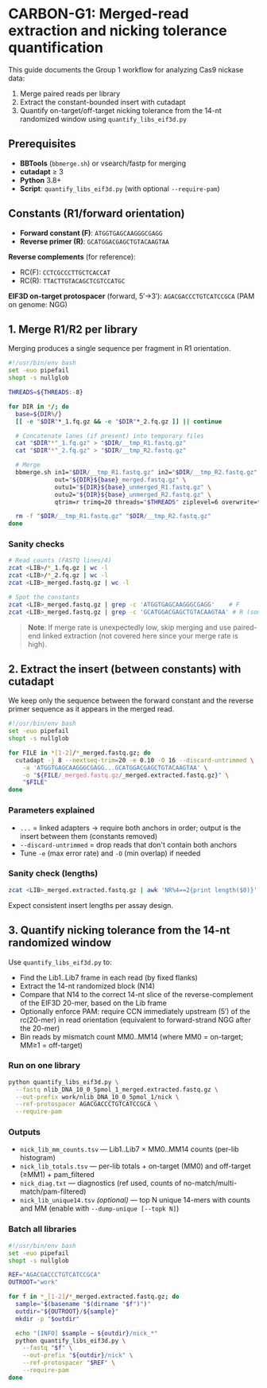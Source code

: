 # CARBON-G1: Merged-read extraction and nicking tolerance quantification

This guide documents the Group 1 workflow for analyzing Cas9 nickase data:

1. Merge paired reads per library
2. Extract the constant-bounded insert with cutadapt
3. Quantify on-target/off-target nicking tolerance from the 14-nt randomized window using `quantify_libs_eif3d.py`

## Prerequisites

- **BBTools** (`bbmerge.sh`) or vsearch/fastp for merging
- **cutadapt** ≥ 3
- **Python** 3.8+
- **Script**: `quantify_libs_eif3d.py` (with optional `--require-pam`)

## Constants (R1/forward orientation)

- **Forward constant (F)**: `ATGGTGAGCAAGGGCGAGG`
- **Reverse primer (R)**: `GCATGGACGAGCTGTACAAGTAA`

**Reverse complements** (for reference):
- RC(F): `CCTCGCCCTTGCTCACCAT`
- RC(R): `TTACTTGTACAGCTCGTCCATGC`

**EIF3D on-target protospacer** (forward, 5′→3′):
`AGACGACCCTGTCATCCGCA` (PAM on genome: NGG)

## 1. Merge R1/R2 per library

Merging produces a single sequence per fragment in R1 orientation.

```bash
#!/usr/bin/env bash
set -euo pipefail
shopt -s nullglob

THREADS=${THREADS:-8}

for DIR in */; do
  base=${DIR%/}
  [[ -e "$DIR"*_1.fq.gz && -e "$DIR"*_2.fq.gz ]] || continue

  # Concatenate lanes (if present) into temporary files
  cat "$DIR"*"_1.fq.gz" > "$DIR/__tmp_R1.fastq.gz"
  cat "$DIR"*"_2.fq.gz" > "$DIR/__tmp_R2.fastq.gz"

  # Merge
  bbmerge.sh in1="$DIR/__tmp_R1.fastq.gz" in2="$DIR/__tmp_R2.fastq.gz" \
             out="${DIR}${base}_merged.fastq.gz" \
             outu1="${DIR}${base}_unmerged_R1.fastq.gz" \
             outu2="${DIR}${base}_unmerged_R2.fastq.gz" \
             qtrim=r trimq=20 threads="$THREADS" ziplevel=6 overwrite=t

  rm -f "$DIR/__tmp_R1.fastq.gz" "$DIR/__tmp_R2.fastq.gz"
done
```

### Sanity checks

```bash
# Read counts (FASTQ lines/4)
zcat <LIB>/*_1.fq.gz | wc -l
zcat <LIB>/*_2.fq.gz | wc -l
zcat <LIB>_merged.fastq.gz | wc -l

# Spot the constants
zcat <LIB>_merged.fastq.gz | grep -c 'ATGGTGAGCAAGGGCGAGG'    # F
zcat <LIB>_merged.fastq.gz | grep -c 'GCATGGACGAGCTGTACAAGTAA' # R (some reads will include this string too)
```

> **Note**: If merge rate is unexpectedly low, skip merging and use paired-end linked extraction (not covered here since your merge rate is high).

## 2. Extract the insert (between constants) with cutadapt

We keep only the sequence between the forward constant and the reverse primer sequence as it appears in the merged read.

```bash
#!/usr/bin/env bash
set -euo pipefail
shopt -s nullglob

for FILE in *[1-2]/*_merged.fastq.gz; do
  cutadapt -j 8 --nextseq-trim=20 -e 0.10 -O 16 --discard-untrimmed \
    -a 'ATGGTGAGCAAGGGCGAGG...GCATGGACGAGCTGTACAAGTAA' \
    -o "${FILE/_merged.fastq.gz/_merged.extracted.fastq.gz}" \
    "$FILE"
done
```

### Parameters explained
- `...` = linked adapters → require both anchors in order; output is the insert between them (constants removed)
- `--discard-untrimmed` = drop reads that don't contain both anchors
- Tune `-e` (max error rate) and `-O` (min overlap) if needed

### Sanity check (lengths)

```bash
zcat <LIB>_merged.extracted.fastq.gz | awk 'NR%4==2{print length($0)}' | head
```

Expect consistent insert lengths per assay design.

## 3. Quantify nicking tolerance from the 14-nt randomized window

Use `quantify_libs_eif3d.py` to:

- Find the Lib1..Lib7 frame in each read (by fixed flanks)
- Extract the 14-nt randomized block (N14)
- Compare that N14 to the correct 14-nt slice of the reverse-complement of the EIF3D 20-mer, based on the Lib frame
- Optionally enforce PAM: require CCN immediately upstream (5′) of the rc(20-mer) in read orientation (equivalent to forward-strand NGG after the 20-mer)
- Bin reads by mismatch count MM0..MM14 (where MM0 = on-target; MM≥1 = off-target)

### Run on one library

```bash
python quantify_libs_eif3d.py \
  --fastq nlib_DNA_10_0_5pmol_1_merged.extracted.fastq.gz \
  --out-prefix work/nlib_DNA_10_0_5pmol_1/nick \
  --ref-protospacer AGACGACCCTGTCATCCGCA \
  --require-pam
```

### Outputs

- `nick_lib_mm_counts.tsv` — Lib1..Lib7 × MM0..MM14 counts (per-lib histogram)
- `nick_lib_totals.tsv` — per-lib totals + on-target (MM0) and off-target (≥MM1) + pam_filtered
- `nick_diag.txt` — diagnostics (ref used, counts of no-match/multi-match/pam-filtered)
- `nick_lib_unique14.tsv` *(optional)* — top N unique 14-mers with counts and MM (enable with `--dump-unique [--topk N]`)

### Batch all libraries

```bash
#!/usr/bin/env bash
set -euo pipefail
shopt -s nullglob

REF="AGACGACCCTGTCATCCGCA"
OUTROOT="work"

for f in *_[1-2]/*_merged.extracted.fastq.gz; do
  sample="$(basename "$(dirname "$f")")"
  outdir="${OUTROOT}/${sample}"
  mkdir -p "$outdir"

  echo "[INFO] $sample → ${outdir}/nick_*"
  python quantify_libs_eif3d.py \
    --fastq "$f" \
    --out-prefix "${outdir}/nick" \
    --ref-protospacer "$REF" \
    --require-pam
done
```
